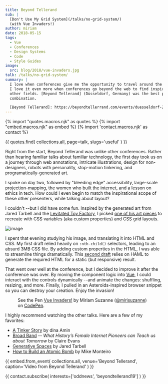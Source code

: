 ```yaml
---
title: Beyond Tellerand
sub: |
  [Don't Use My Grid System](/talks/no-grid-system/)
  (with Vue Invaders!)
author: miriam
date: 2018-05-15
tags:
  - Vue
  - Conferences
  - Design Systems
  - Code
  - Style Guides
image:
  src: blog/2018/vue-invaders.jpg
talk: /talks/no-grid-system/
summary: |
  I love when conferences give me the opportunity to travel around the world.
  I love it even more when conferences go beyond the web to find inspiration from
  other fields. [Beyond Tellerand] (Düsseldorf, Germany) was the best possible
  combination.

  [Beyond Tellerand]: https://beyondtellerrand.com/events/duesseldorf-2018/speakers
---
```


{% import "quotes.macros.njk" as quotes %}
{% import "embed.macros.njk" as embed %}
{% import 'contact.macros.njk' as contact %}

{{ quotes.find(
  collections.all,
  page=talk,
  slugs='useful'
) }}

Right from the start, Beyond Tellerand was unlike other conferences.
Rather than hearing familiar talks about familiar technology, the first
day took us on a journey through web annotations, intricate
illustrations, design for non-designers, robots with personality,
stop-motion tinkering, and programatically-generated art.

I spoke on day two, followed by "bleeding edge" accessibility,
large-scale projection-mapping, the women who built the internet, and a
lesson on ethics in tech. How could I even begin to match the
inspirational scope of these other presenters, while talking about
layout?

I couldn't --but I did have some fun. Inspired by the generated art from
Jared Tarbell and the [Levitated Toy Factory], I picked [one of his art
pieces] to recreate with CSS variables (aka custom properties) and CSS
grid layouts.

<img src="{{ site.images }}blog/2018/levitated.jpg" class="extend-small img-border img-spacing extend-small img-border img-spacing" alt="image" />

I spent that evening studying his image, and translating it into HTML
and CSS. My first draft relied heavily on `:nth-child()` selectors,
leading to an absurd 3MB CSS file. By adding custom properties in the
HTML, I was able to streamline things dramatically. This [second draft]
relies on HAML to generate the required HTML for a static (but
responsive) result.

That went over well at the conference, but I decided to improve it after
the conference was over. By moving the component logic into [Vue], I
could interact with the controls dynamically --and animate the changes:
shuffling, resizing, and more. Finally, I pulled in an
Asteroids-inspired browser snippet so you can destroy your creation.
Enjoy the invasion!

<figure class="extend-large">
  <p data-height="600" data-theme-id="0" data-slug-hash="LmrEmb" data-default-tab="result" data-user="mirisuzanne" data-embed-version="2" data-pen-title="Vue Invaders!" data-preview="true" class="codepen">See the Pen <a href="https://codepen.io/mirisuzanne/pen/LmrEmb/">Vue Invaders!</a> by Miriam Suzanne (<a href="https://codepen.io/mirisuzanne">@mirisuzanne</a>) on <a href="https://codepen.io">CodePen</a>.</p>
  <script async src="https://static.codepen.io/assets/embed/ei.js"></script>
</figure>

I highly recommend watching the other talks. Here are a few of my
favorites:

- [A Tinker Story] by dina Amin
- [Broad Band] --
  *What History’s Female Internet Pioneers can Teach us about Tomorrow*
  by Claire Evans
- [Generative Spaces] by Jared Tarbell
- [How to Build an Atomic Bomb] by Mike Monteiro

{{ embed.from_event(
  collections.all,
  venue='Beyond Tellerand',
  caption='Video from Beyond Tellerand'
) }}

{{ contact.subscribe(
  interests=['oddnews', 'beyondtellerand19']
) }}

[Levitated Toy Factory]: http://levitated.guru/
[one of his art pieces]: http://levitated.net/daily/levInvaderFractal.html
[second draft]: https://codepen.io/mirisuzanne/pen/gzXqOP
[Vue]: https://vuejs.org/
[A Tinker Story]: https://beyondtellerrand.com/events/duesseldorf-2018/speakers/dina-amin#talk
[Broad Band]: https://beyondtellerrand.com/events/duesseldorf-2018/speakers/claire-evans#talk
[Generative Spaces]: https://beyondtellerrand.com/events/duesseldorf-2018/speakers/jared-tarbell#talk
[How to Build an Atomic Bomb]: https://beyondtellerrand.com/events/duesseldorf-2018/speakers/mike-monteiro#talk
